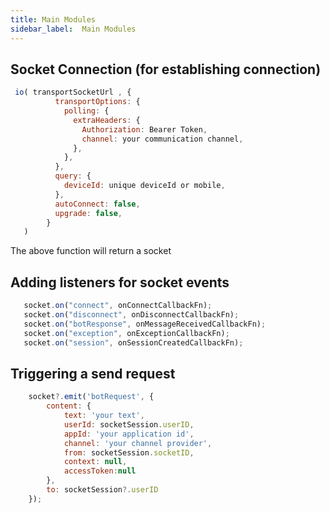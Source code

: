 ```yaml
---
title: Main Modules
sidebar_label:  Main Modules
---
```




<head>
  <title>Main Modules</title>
  <meta
    name="description"
    content="your meta content goes here"
  />
</head>

## Socket Connection (for establishing connection)

```js
 io( transportSocketUrl , {
          transportOptions: {
            polling: {
              extraHeaders: {
                Authorization: Bearer Token,
                channel: your communication channel,
              },
            },
          },
          query: {
            deviceId: unique deviceId or mobile,
          },
          autoConnect: false,
          upgrade: false,
        }
   )
```
The above function will return a socket

## Adding listeners for socket events

```js
   socket.on("connect", onConnectCallbackFn);
   socket.on("disconnect", onDisconnectCallbackFn);
   socket.on("botResponse", onMessageReceivedCallbackFn);
   socket.on("exception", onExceptionCallbackFn);
   socket.on("session", onSessionCreatedCallbackFn);

```

## Triggering a send request

```js
   	socket?.emit('botRequest', {
        content: {
            text: 'your text',
            userId: socketSession.userID,
            appId: 'your application id',
            channel: 'your channel provider',
            from: socketSession.socketID,
            context: null,
            accessToken:null
        },
        to: socketSession?.userID
    });

```